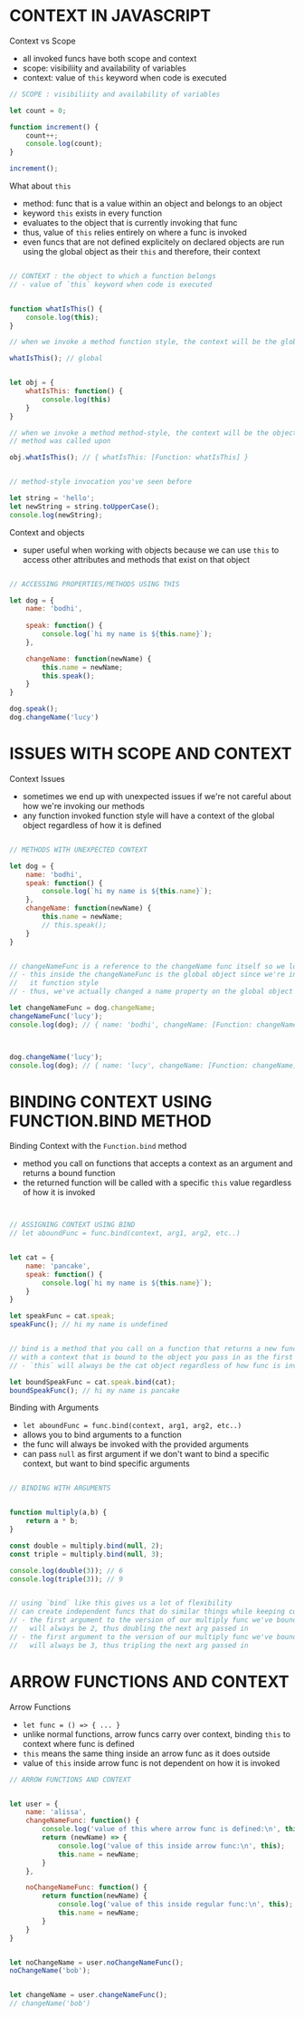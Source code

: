 
# CONTEXT IN JAVASCRIPT


Context vs Scope
- all invoked funcs have both scope and context
- scope: visibiliity and availability of variables
- context: value of `this` keyword when code is executed

```js
// SCOPE : visibiliity and availability of variables

let count = 0;

function increment() {
	count++;
	console.log(count);
}

increment();
```

What about `this`
- method: func that is a value within an object and belongs to an object
- keyword `this` exists in every function
- evaluates to the object that is currently invoking that func
- thus, value of `this` relies entirely on where a func is invoked
- even funcs that are not defined explicitely on declared objects are run
  using the global object as their `this` and therefore, their context

```js

// CONTEXT : the object to which a function belongs
// - value of `this` keyword when code is executed


function whatIsThis() {
	console.log(this);
}

// when we invoke a method function style, the context will be the global obj

whatIsThis(); // global


let obj = {
	whatIsThis: function() {
		console.log(this)
	}
}

// when we invoke a method method-style, the context will be the object the
// method was called upon 

obj.whatIsThis(); // { whatIsThis: [Function: whatIsThis] }


// method-style invocation you've seen before

let string = 'hello';
let newString = string.toUpperCase();
console.log(newString);

```


Context and objects
- super useful when working with objects because we can use `this` to access
  other attributes and methods that exist on that object


```js

// ACCESSING PROPERTIES/METHODS USING THIS 

let dog = {
	name: 'bodhi',
	
	speak: function() {
		console.log(`hi my name is ${this.name}`);
	},

	changeName: function(newName) {
		this.name = newName;
		this.speak();
	}
}

dog.speak();
dog.changeName('lucy')

```



# ISSUES WITH SCOPE AND CONTEXT


Context Issues
- sometimes we end up with unexpected issues if we're not careful about
  how we're invoking our methods
- any function invoked function style will have a context of the global object
  regardless of how it is defined 


```js

// METHODS WITH UNEXPECTED CONTEXT

let dog = {
	name: 'bodhi',
	speak: function() {
		console.log(`hi my name is ${this.name}`);
	},
	changeName: function(newName) {
		this.name = newName;
		// this.speak();
	}
}


// changeNameFunc is a reference to the changeName func itself so we lose our context
// - this inside the changeNameFunc is the global object since we're invoking
//   it function style
// - thus, we've actually changed a name property on the global object itself 

let changeNameFunc = dog.changeName;
changeNameFunc('lucy');
console.log(dog); // { name: 'bodhi', changeName: [Function: changeName] }



dog.changeName('lucy');
console.log(dog); // { name: 'lucy', changeName: [Function: changeName] }
```





# BINDING CONTEXT USING FUNCTION.BIND METHOD


Binding Context with the `Function.bind` method
- method you call on functions that accepts a context
  as an argument and returns a bound function
- the returned function will be called with a specific `this` value
  regardless of how it is invoked


```js


// ASSIGNING CONTEXT USING BIND
// let aboundFunc = func.bind(context, arg1, arg2, etc..)


let cat = {
	name: 'pancake',
	speak: function() {
		console.log(`hi my name is ${this.name}`);
	}
}

let speakFunc = cat.speak;
speakFunc(); // hi my name is undefined


// bind is a method that you call on a function that returns a new function
// with a context that is bound to the object you pass in as the first argument
// - `this` will always be the cat object regardless of how func is invoked

let boundSpeakFunc = cat.speak.bind(cat);
boundSpeakFunc(); // hi my name is pancake

```



Binding with Arguments
- `let aboundFunc = func.bind(context, arg1, arg2, etc..)`
- allows you to bind arguments to a function
- the func will always be invoked with the provided arguments
- can pass `null` as first argument if we don't want to bind a specific context,
  but want to bind specific arguments



```js

// BINDING WITH ARGUMENTS


function multiply(a,b) {
	return a * b;
}

const double = multiply.bind(null, 2);
const triple = multiply.bind(null, 3);

console.log(double(3)); // 6
console.log(triple(3)); // 9


// using `bind` like this gives us a lot of flexibility
// can create independent funcs that do similar things while keeping code dry
// - the first argument to the version of our multiply func we've bound with 2
//   will always be 2, thus doubling the next arg passed in
// - the first argument to the version of our multiply func we've bound with 3
//   will always be 3, thus tripling the next arg passed in

```





# ARROW FUNCTIONS AND CONTEXT



Arrow Functions
- `let func = () => { ... }`
- unlike normal functions, arrow funcs carry over context, binding `this`
  to context where func is defined
- `this` means the same thing inside an arrow func as it does outside
- value of `this` inside arrow func is not dependent on how it is invoked



```js
// ARROW FUNCTIONS AND CONTEXT


let user = {
	name: 'alissa',
	changeNameFunc: function() {
		console.log('value of this where arrow func is defined:\n', this);
		return (newName) => {
			console.log('value of this inside arrow func:\n', this);
			this.name = newName;
		}
	},

	noChangeNameFunc: function() {
		return function(newName) {
			console.log('value of this inside regular func:\n', this);
			this.name = newName;
		}
	} 
}


let noChangeName = user.noChangeNameFunc();
noChangeName('bob');


let changeName = user.changeNameFunc();
// changeName('bob')

```